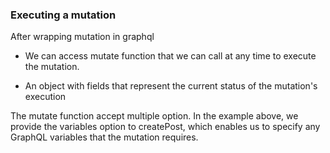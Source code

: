 ### Executing a mutation

After wrapping mutation in graphql

- We can access mutate function that we can call at any time to execute the mutation.

- An object with fields that represent the current status of the mutation's execution

The mutate function accept multiple option. In the example above, we provide the variables option to createPost, which enables us to specify any GraphQL variables that the mutation requires.
